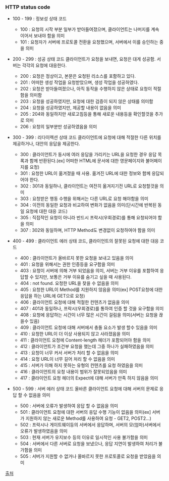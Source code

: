 ### HTTP status code 
- 100 - 199 : 정보성 상태 코드
  * 100 : 요청의 시작 부분 일부가 받아들여졌으며, 클라이언트는 나머지를 계속 이어서 보내야 함을 의미
  * 101 : 요청자가 서버에 프로토콜 전환을 요청했으며, 서버에서 이를 승인하는 중을 의미

- 200 - 299 : 성공 상태 코드
  클라이언트가 요청을 보내면, 요청은 대게 성공함. 서버는 각각의 요청에 대응한다.
  
  * 200 : 요청은 정상이고, 본문은 요청된 리소스를 포함하고 있다.
  * 201 : 어떠한 생성 작업을 요청받았으며, 생성 작업을 성공하였다.
  * 202 : 요청은 받아들여졌으나, 아직 동작을 수행하지 않은 상태로 요청이 적절함을 의미함
  * 203 : 요청을 성공하였지만, 요청에 대한 검증이 되지 않은 상태를 의미함
  * 204 : 요청을 성공하였지만, 제공할 내용이 없음을 의미
  * 205 : 204와 동일하지만 새로고침등을 통해 새로운 내용등을 확인할것을 추가로 의미
  * 206 : 요청의 일부분만 성공하였음을 의미

- 300 - 399 : 리다이렉션 상태 코드
  클라이언트에 요청에 대해 적절한 다른 위치를 제공하거나, 대안의 응답을 제공한다.
  * 300 : 클라이언트가 동시에 여러 응답을 가리키는 URL을 요청한 경우 응답 목록과 함께 반환된다.(ex] 어떠한 HTML에 문서에 대한 영문페이지와 불어페이지를 요청)
  * 301 : 요청한 URL이 옮겨졌을 때 사용. 옮겨진 URL에 대한 정보와 함께 응답되어야 한다.
  * 302 : 301과 동일하나, 클라이언트는 여전히 옮겨지기전 URL로 요청할것을 의미
  * 303 : 요청받은 행동 수행을 위해서는 다른 URL로 요청 해야함을 의미
  * 304 : 이전의 동일한 요청과 비교하여 변화가 없음을 의미(단시간에 반복된 동일 요청에 대한 대응 코드)
  * 305 : 직접적인 요청이 아니라 반드시 프락시(우회경로)를 통해 요청되어야 함을 의미
  * 307 : 302와 동일하며, HTTP Method도 변경없이 요청하여야 함을 의미

- 400 - 499 : 클라이언트 에러 상태 코드, 클라이언트의 잘못된 요청에 대한 대응 코드
  * 400 : 클라이언트가 올바르지 못한 요청을 보내고 있음을 의미
  * 401 : 요청을 위해서는 권한 인증등을 요구함을 의미
  * 403 : 요청이 서버에 의해 거부 되었음을 의미, 서버는 거부 이유를   포함하여  응답할 수 있지만, 보통은 거부 이유를 숨기고 싶을 때 사용된다.
  * 404 : not found. 요청한 URL을 찾을 수 없음을 의미
  * 405 : 요청한 URL이 Method를 지원하지 않음을 의미(ex] POST요청에 대한 응답을 하는 URL에 GET으로 요청)
  * 406 : 클라이언트 요청에 대해 적절한 컨텐츠가 없음을 의미
  * 407 : 401과 동일하나, 프락시(우회경로)를 통하여 인증 할 것을 요구함을 의미
  * 408 : 요청에 응답하는 시간이 너무 많은 시간이 걸림을 의미(서버는 요청을 끊을수  있음)
  * 409 : 클라이언트 요청에 대해 서버에서 충돌 요소가 발생 할수 있음을 의미
  * 410 : 요청한 URL이 더 이상 사용되지 않고 사라졌음을 의미
  * 411 : 클라이언트 요청에 Content-length 헤더가 포함되어야 함을 의미
  * 412 : 클라이언트가 조건부 요청을 했는데 그중 하나가 실패하였음을 의미
  * 413 : 요청이 너무 커서 서버가 처리 할 수 없음을 의미
  * 414 : 요청 URL이 너무 길어 처리 할 수 없음을 의미
  * 415 : 서버가 이해 하지 못하는 유형의 컨텐츠를 요청 하였음을 의미
  * 416 : 클라이언트의 요청 내용이 범위가 잘못되었음을 의미
  * 417 : 클라이언트 요청 헤더의 Expect에 대해 서버가 만족 하지 않음을 의미

- 500 - 599 : 서버 에러 상태 코드
  올바른 클라이언트 요청에 대해 서버의 문제로 응답 할 수 없음을 의미
  * 500 : 서버에 오류가 발생하여 응답 할 수 없음을 의미
  * 501 : 클라이언트 요청에 대한 서버의 응답 수행 기능이 없음을 의미(ex] 서버가 지원하지 않는 새로운 Method를 사용하여 요청 - GET2, POST2...)
  * 502 : 프락시나 게이트웨이등의 서버에서 응답하며, 서버의 모(엄마)서버에서 오류가 발생하였음을 의미
  * 503 : 현재 서버가 유지보수 등의 이유로 일시적인 사용 불가함을 의미
  * 504 : 서버에서 다른 서버로 요청을 보냈으나, 응답 지연이 발생하여 처리가 불가함을 의미
  * 505 : 서버가 지원할 수 없거나 올바르지 못한 프로토콜로 요청을 받았음을 의미

[출처](https://developer.mozilla.org/ko/docs/Web/HTTP/Status)